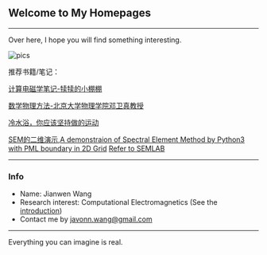 ## Welcome to My Homepages
---------------------------
Over here, I hope you will find something interesting.

![pics](https://gimg2.baidu.com/image_search/src=http%3A%2F%2Fpixfeeds.com%2Fimages%2Fdogs%2F1280-485524896-cute-dog.jpg&refer=http%3A%2F%2Fpixfeeds.com&app=2002&size=f9999,10000&q=a80&n=0&g=0n&fmt=jpeg?sec=1639230824&t=440314ce6afea7258f2586d95d9cfece)


推荐书籍/笔记：

[计算电磁学笔记-犊犊的小棚棚](https://www.jlao.net/emnotes/)

[数学物理方法-北京大学物理学院邓卫真教授](http://jiaxuanli.me/Homepage/physics/2017/12/08/%E6%95%B0%E5%AD%A6%E7%89%A9%E7%90%86%E6%96%B9%E6%B3%95.html)

[冷水浴，你应该坚持做的运动](http://www.a-hospital.com/w/%E5%86%B7%E6%B0%B4%E6%B5%B4%EF%BC%8C%E4%BD%A0%E5%BA%94%E8%AF%A5%E5%9D%9A%E6%8C%81%E5%81%9A%E7%9A%84%E8%BF%90%E5%8A%A8)

[SEM的二维演示,A demonstraion of Spectral Element Method by Python3 with PML boundary in 2D Grid](https://github.com/Dongsh/pySEMLAB)
[Refer to SEMLAB](https://ww2.mathworks.cn/matlabcentral/fileexchange/6154-semlab)

---
### Info
- Name: Jianwen Wang
- Research interest: Computational Electromagnetics (See the [introduction](https://en.wikipedia.org/wiki/Computational_electromagnetics))
- Contact me by <javonn.wang@gmail.com>

---
Everything you can imagine is real.
